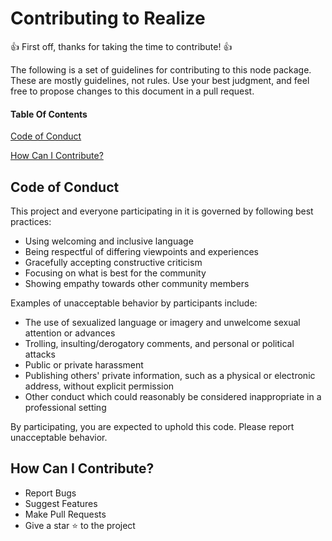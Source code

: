 # Contributing to Realize

:+1: First off, thanks for taking the time to contribute! :+1:

The following is a set of guidelines for contributing to this node package. These are mostly guidelines, not rules. Use your best judgment, and feel free to propose changes to this document in a pull request.

#### Table Of Contents

[Code of Conduct](#code-of-conduct)

[How Can I Contribute?](#how-can-i-contribute)

## Code of Conduct
This project and everyone participating in it is governed by following best practices:

* Using welcoming and inclusive language
* Being respectful of differing viewpoints and experiences
* Gracefully accepting constructive criticism
* Focusing on what is best for the community
* Showing empathy towards other community members

Examples of unacceptable behavior by participants include:

* The use of sexualized language or imagery and unwelcome sexual attention or advances
* Trolling, insulting/derogatory comments, and personal or political attacks
* Public or private harassment
* Publishing others' private information, such as a physical or electronic address, without explicit permission
* Other conduct which could reasonably be considered inappropriate in a professional setting

By participating, you are expected to uphold this code. Please report unacceptable behavior.

## How Can I Contribute?
* Report Bugs
* Suggest Features
* Make Pull Requests
* Give a star :star: to the project
